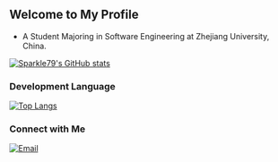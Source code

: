 ## Welcome to My Profile

<!--
**Sparkle6979/Sparkle6979** is a ✨ _special_ ✨ repository because its `README.md` (this file) appears on your GitHub profile.

Here are some ideas to get you started:

- 🔭 I’m currently working on ...
- 🌱 I’m currently learning ...
- 👯 I’m looking to collaborate on ...
- 🤔 I’m looking for help with ...
- 💬 Ask me about ...
- 📫 How to reach me: ...
- 😄 Pronouns: ...
- ⚡ Fun fact: ...
-->

- A Student Majoring in Software Engineering at Zhejiang University, China.

[![Sparkle79's GitHub stats](https://github-readme-stats.vercel.app/api?username=Sparkle6979&show_icons=true)](https://github.com/Sparkle6979?tab=repositories)


### Development Language


[![Top Langs](https://github-readme-stats.vercel.app/api/top-langs/?username=Sparkle6979&layout=compact)](https://github.com/Sparkle6979?tab=repositories)


### Connect with Me
<a href="mailto:648941183@qq.com"><img alt="Email" src="https://img.shields.io/badge/Email-liuhl79@163.com-blue?style=flat-square&logo=gmail"></a>
